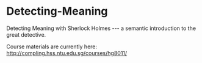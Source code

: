 # Detecting-Meaning
Detecting Meaning with Sherlock Holmes --- a semantic introduction to the great detective.

Course materials are currently here: http://compling.hss.ntu.edu.sg/courses/hg8011/
